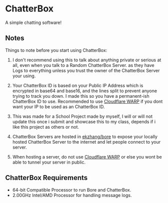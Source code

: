 # ChatterBox
A simple chatting software!

## Notes
Things to note before you start using ChatterBox:

1. I don't recommend using this to talk about anything private or serious at all, even when you talk to a Random ChatterBox Server. as they have Logs to everything unless you trust the owner of the ChatterBox Server your using.

2. Your ChatterBox ID is based on your Public IP Address which is encrypted in base64 and base16, and the lines split to prevent anyone trying to track you down. I made this so you have a permanent-ish ChatterBox ID to use. Recommended to use [Cloudflare WARP](https://1.1.1.1/) if you dont want your IP to be used as an ChatterBox ID.

3. This was made for a School Project made by myself, I will or will not update this once i submit and showcase this to my class, depends if i like this project as others or not.

4. ChatterBox Servers are hosted in [ekzhang/bore](https://github.com/ekzhang/bore) to expose your locally hosted ChatterBox Server to the internet and let people connect to your server.

5. When hosting a server, do not use [Cloudflare WARP](https://1.1.1.1/) or else you wont be able to tunnel your server in public.

## ChatterBox Requirements
- 64-bit Compatible Processor to run Bore and ChatterBox.
- 2.00GHz Intel/AMD Processor for handling message logs.
